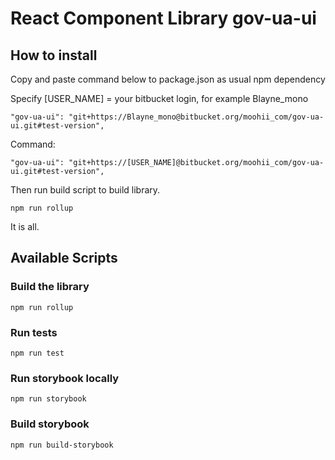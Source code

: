 # React Component Library gov-ua-ui

## How to install

Copy and paste command below to package.json as usual npm dependency

Specify [USER_NAME] = your bitbucket login, for example Blayne_mono
```
"gov-ua-ui": "git+https://Blayne_mono@bitbucket.org/moohii_com/gov-ua-ui.git#test-version",
```

Command: 
```
"gov-ua-ui": "git+https://[USER_NAME]@bitbucket.org/moohii_com/gov-ua-ui.git#test-version",
```

Then run build script to build library.
```
npm run rollup
```
It is all. 

## Available Scripts

### Build the library

```
npm run rollup
```

### Run tests

```
npm run test
```

### Run storybook locally

```
npm run storybook
```

### Build storybook

```
npm run build-storybook
```
